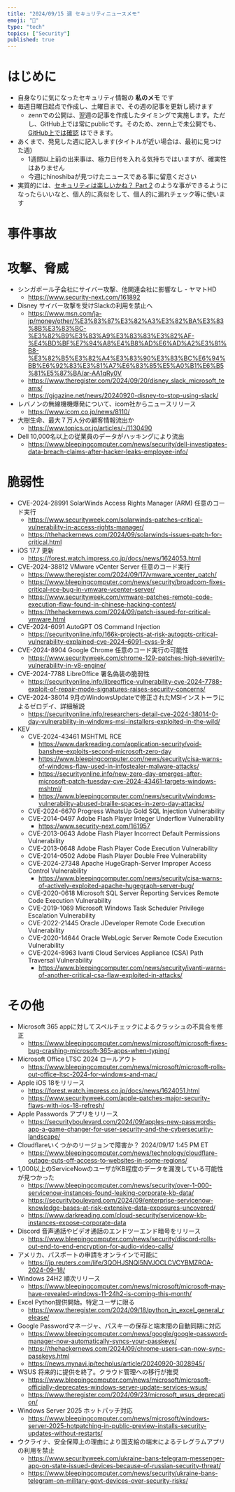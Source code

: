 ```yaml
---
title: "2024/09/15 週 セキュリティニュースメモ"
emoji: "🔖"
type: "tech"
topics: ["Security"]
published: true
---
```


# はじめに
* 自身なりに気になったセキュリティ情報の **私のメモ** です
* 毎週日曜日起点で作成し、土曜日まで、その週の記事を更新し続けます
    * zennでの公開は、翌週の記事を作成したタイミングで実施します。ただし、GitHub上では常にpublicです。そのため、zenn上で未公開でも、[GitHub上では確認](https://github.com/hinoshiba/zenn.dev/tree/main/articles) はできます。
* あくまで、発見した週に記入します(タイトルが近い場合は、最初に見つけた週)
    * 1週間以上前の出来事は、極力日付を入れる気持ちではいますが、確実性はありません
    * 今週にhinoshibaが見つけたニュースである事に留意ください
* 実質的には、[セキュリティは楽しいかね？ Part 2](https://negi.hatenablog.com/) のような事ができるようになったらいいなと、個人的に真似をして、個人的に漏れチェック等に使います

# 事件事故

# 攻撃、脅威

* シンガポール子会社にサイバー攻撃、他関連会社に影響なし - ヤマトHD
    * https://www.security-next.com/161892
* Disney サイバー攻撃を受けSlackの利用を禁止へ
    * https://www.msn.com/ja-jp/money/other/%E3%83%87%E3%82%A3%E3%82%BA%E3%83%8B%E3%83%BC-%E3%82%B9%E3%83%A9%E3%83%83%E3%82%AF-%E4%BD%BF%E7%94%A8%E4%B8%AD%E6%AD%A2%E3%81%B8-%E3%82%B5%E3%82%A4%E3%83%90%E3%83%BC%E6%94%BB%E6%92%83%E3%81%A7%E6%83%85%E5%A0%B1%E6%B5%81%E5%87%BA/ar-AA1qRy0V
    * https://www.theregister.com/2024/09/20/disney_slack_microsoft_teams/
    * https://gigazine.net/news/20240920-disney-to-stop-using-slack/
* レバノンの無線機機爆発について、icom社からニュースリリース
    * https://www.icom.co.jp/news/8110/
* 大樹生命、最大７万人分の顧客情報流出か
    * https://www.topics.or.jp/articles/-/1130490
* Dell 10,000名以上の従業員のデータがハッキングにより流出
    * https://www.bleepingcomputer.com/news/security/dell-investigates-data-breach-claims-after-hacker-leaks-employee-info/

# 脆弱性

* CVE-2024-28991 SolarWinds Access Rights Manager (ARM) 任意のコード実行
    * https://www.securityweek.com/solarwinds-patches-critical-vulnerability-in-access-rights-manager/
    * https://thehackernews.com/2024/09/solarwinds-issues-patch-for-critical.html
* iOS 17.7 更新
    * https://forest.watch.impress.co.jp/docs/news/1624053.html
* CVE-2024-38812 VMware vCenter Server 任意のコード実行
    * https://www.theregister.com/2024/09/17/vmware_vcenter_patch/
    * https://www.bleepingcomputer.com/news/security/broadcom-fixes-critical-rce-bug-in-vmware-vcenter-server/
    * https://www.securityweek.com/vmware-patches-remote-code-execution-flaw-found-in-chinese-hacking-contest/
    * https://thehackernews.com/2024/09/patch-issued-for-critical-vmware.html
* CVE-2024-6091 AutoGPT OS Command Injection
    * https://securityonline.info/166k-projects-at-risk-autogpts-critical-vulnerability-explained-cve-2024-6091-cvss-9-8/
* CVE-2024-8904 Google Chrome 任意のコード実行の可能性
    * https://www.securityweek.com/chrome-129-patches-high-severity-vulnerability-in-v8-engine/
* CVE-2024-7788 LibreOffice 署名偽装の脆弱性
    * https://securityonline.info/libreoffice-vulnerability-cve-2024-7788-exploit-of-repair-mode-signatures-raises-security-concerns/
* CVE-2024-38014 9月のWindowsUpdateで修正されたMSIインストーラによるゼロデイ、詳細解説
    * https://securityonline.info/researchers-detail-cve-2024-38014-0-day-vulnerability-in-windows-msi-installers-exploited-in-the-wild/
* KEV
    * CVE-2024-43461 MSHTML RCE
        * https://www.darkreading.com/application-security/void-banshee-exploits-second-microsoft-zero-day
        * https://www.bleepingcomputer.com/news/security/cisa-warns-of-windows-flaw-used-in-infostealer-malware-attacks/
        * https://securityonline.info/new-zero-day-emerges-after-microsoft-patch-tuesday-cve-2024-43461-targets-windows-mshtml/
        * https://www.bleepingcomputer.com/news/security/windows-vulnerability-abused-braille-spaces-in-zero-day-attacks/
    * CVE-2024-6670 Progress WhatsUp Gold SQL Injection Vulnerability
    * CVE-2014-0497 Adobe Flash Player Integer Underflow Vulnerability
        * https://www.security-next.com/161957
    * CVE-2013-0643 Adobe Flash Player Incorrect Default Permissions Vulnerability
    * CVE-2013-0648 Adobe Flash Player Code Execution Vulnerability
    * CVE-2014-0502 Adobe Flash Player Double Free Vulnerability
    * CVE-2024-27348 Apache HugeGraph-Server Improper Access Control Vulnerability
        * https://www.bleepingcomputer.com/news/security/cisa-warns-of-actively-exploited-apache-hugegraph-server-bug/
    * CVE-2020-0618 Microsoft SQL Server Reporting Services Remote Code Execution Vulnerability
    * CVE-2019-1069 Microsoft Windows Task Scheduler Privilege Escalation Vulnerability
    * CVE-2022-21445 Oracle JDeveloper Remote Code Execution Vulnerability
    * CVE-2020-14644 Oracle WebLogic Server Remote Code Execution Vulnerability
    * CVE-2024-8963 Ivanti Cloud Services Appliance (CSA) Path Traversal Vulnerability
        * https://www.bleepingcomputer.com/news/security/ivanti-warns-of-another-critical-csa-flaw-exploited-in-attacks/

# その他

* Microsoft 365 appに対してスペルチェックによるクラッシュの不具合を修正
    * https://www.bleepingcomputer.com/news/microsoft/microsoft-fixes-bug-crashing-microsoft-365-apps-when-typing/
* Microsoft Office LTSC 2024 ロールアウト
    * https://www.bleepingcomputer.com/news/microsoft/microsoft-rolls-out-office-ltsc-2024-for-windows-and-mac/
* Apple iOS 18をリリース
    * https://forest.watch.impress.co.jp/docs/news/1624051.html
    * https://www.securityweek.com/apple-patches-major-security-flaws-with-ios-18-refresh/
* Apple Passwords アプリをリリース
    * https://securityboulevard.com/2024/09/apples-new-passwords-app-a-game-changer-for-user-security-and-the-cybersecurity-landscape/
* Cloudflareいくつかのリージョンで障害か？ 2024/09/17 1:45 PM ET
    * https://www.bleepingcomputer.com/news/technology/cloudflare-outage-cuts-off-access-to-websites-in-some-regions/
* 1,000以上のServiceNowのユーザがKB程度のデータを漏洩している可能性が見つかった
    * https://www.bleepingcomputer.com/news/security/over-1-000-servicenow-instances-found-leaking-corporate-kb-data/
    * https://securityboulevard.com/2024/09/enterprise-servicenow-knowledge-bases-at-risk-extensive-data-exposures-uncovered/
    * https://www.darkreading.com/cloud-security/servicenow-kb-instances-expose-corporate-data
* Discord 音声通話やビデオ通話のエンドツーエンド暗号をリリース
    * https://www.bleepingcomputer.com/news/security/discord-rolls-out-end-to-end-encryption-for-audio-video-calls/
* アメリカ、パスポートの申請をオンラインで可能に
    * https://jp.reuters.com/life/3QOHJSNQI5NVJOCLCVCYBMZROA-2024-09-18/
* Windows 24H2 順次リリース
    * https://www.bleepingcomputer.com/news/microsoft/microsoft-may-have-revealed-windows-11-24h2-is-coming-this-month/
* Excel Python提供開始。特定ユーザに限る
    * https://www.theregister.com/2024/09/18/python_in_excel_general_release/
* Google Passwordマネージャ、パスキーの保存と端末間の自動同期に対応
    * https://www.bleepingcomputer.com/news/google/google-password-manager-now-automatically-syncs-your-passkeys/
    * https://thehackernews.com/2024/09/chrome-users-can-now-sync-passkeys.html
    * https://news.mynavi.jp/techplus/article/20240920-3028945/
* WSUS 将来的に提供を終了。クラウド管理への移行が推奨
    * https://www.bleepingcomputer.com/news/microsoft/microsoft-officially-deprecates-windows-server-update-services-wsus/
    * https://www.theregister.com/2024/09/23/microsoft_wsus_deprecation/
* Windows Server 2025 ホットパッチ対応
    * https://www.bleepingcomputer.com/news/microsoft/windows-server-2025-hotpatching-in-public-preview-installs-security-updates-without-restarts/
* ウクライナ、安全保障上の理由により国支給の端末によるテレグラムアプリの利用を禁止
    * https://www.securityweek.com/ukraine-bans-telegram-messenger-app-on-state-issued-devices-because-of-russian-security-threat/
    * https://www.bleepingcomputer.com/news/security/ukraine-bans-telegram-on-military-govt-devices-over-security-risks/
